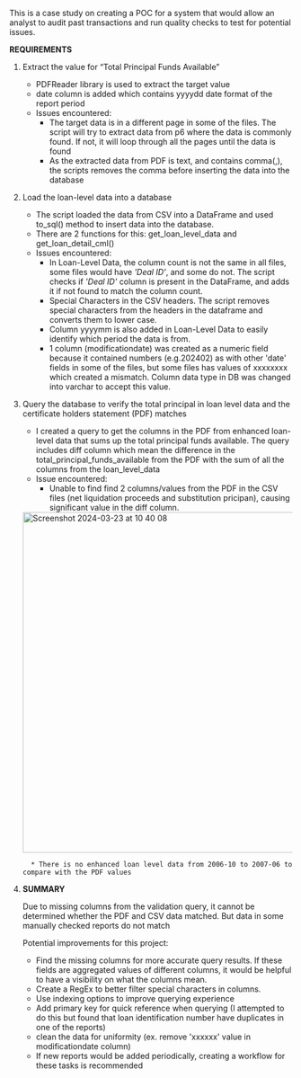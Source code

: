 This is a case study on creating a POC for a system that would allow an analyst to audit past transactions and run quality checks to test for potential issues.

**REQUIREMENTS**
1. Extract the value for “Total Principal Funds Available”
   - PDFReader library is used to extract the target value 
   - date column is added which contains yyyydd date format of the report period
   - Issues encountered:
      * The target data is in a different page in some of the files. The script will try to extract data from p6 where the data is commonly found. If not, it will loop through all the pages until the data is found
      * As the extracted data from PDF is text, and contains comma(,), the scripts removes the comma before inserting the data into the database

2. Load the loan-level data into a database
   - The script loaded the data from CSV into a DataFrame and used to_sql() method to insert data into the database.
   - There are 2 functions for this: get_loan_level_data and get_loan_detail_cml()
   - Issues encountered:
      * In Loan-Level Data, the column count is not the same in all files, some files would have _'Deal ID'_, and some do not. The script checks if _'Deal ID'_ column is present in the DataFrame, and adds it if not found to match the column count.
      * Special Characters in the CSV headers. The script removes special characters from the headers in the dataframe and converts them to lower case.
      * Column yyyymm is also added in Loan-Level Data to easily identify which period the data is from.
      * 1 column (modificationdate) was created as a numeric field because it contained numbers (e.g.202402) as with other 'date' fields in some of the files, but some files has values of xxxxxxxx which created a mismatch. Column data type in DB was changed into varchar to accept this value.

3. Query the database to verify the total principal in loan level data and the certificate holders statement (PDF) matches
     - I created a query to get the columns in the PDF from enhanced loan-level data that sums up the total principal funds available. The query includes diff column which mean the difference in the total_principal_funds_available from the PDF with the sum of all the columns from the loan_level_data
     - Issue encountered: 
         * Unable to find find 2 columns/values from the PDF in the CSV files (net liquidation proceeds and substitution pricipan), causing significant value in the diff column.
      <img width="606" alt="Screenshot 2024-03-23 at 10 40 08" src="https://github.com/ykaterina/DE_Case_Study/assets/99674698/50c22e78-cfc4-4301-8d7a-d98454e37af7">

         * There is no enhanced loan level data from 2006-10 to 2007-06 to compare with the PDF values

4. **SUMMARY**

   Due to missing columns from the validation query, it cannot be determined whether the PDF and CSV data matched. But data in some manually checked reports do not match

      Potential improvements for this project:
      - Find the missing columns for more accurate query results. If these fields are aggregated values of different columns, it would be helpful to have a visibility on what the columns mean.
      - Create a RegEx to better filter special characters in columns.
      - Use indexing options to improve querying experience
      - Add primary key for quick reference when querying (I attempted to do this but found that loan identification number have duplicates in one of the reports)
      - clean the data for uniformity (ex. remove 'xxxxxx' value in modificationdate column)
      - If new reports would be added periodically, creating a workflow for these tasks is recommended
